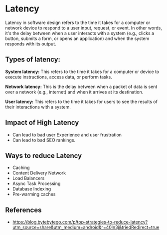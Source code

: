 # Latency
Latency in software design refers to the time it takes for a computer or network device to respond to a user input, request, or event. In other words, it's the delay between when a user interacts with a system (e.g., clicks a button, submits a form, or opens an application) and when the system responds with its output.

## Types of latency:

**System latency:** This refers to the time it takes for a computer or device to execute instructions, access data, or perform tasks.

**Network latency:** This is the delay between when a packet of data is sent over a network (e.g., internet) and when it arrives at its destination.

**User latency:** This refers to the time it takes for users to see the results of their interactions with a system.

## Impact of High Latency
* Can lead to bad user Experience and user frustration 
* Can lead to bad SEO rankings.

## Ways to reduce Latency

* Caching
* Content Delivery Network
* Load Balancers
* Async Task Processing
* Database Indexing
* Pre-warming caches

## References
* https://blog.bytebytego.com/p/top-strategies-to-reduce-latency?utm_source=share&utm_medium=android&r=40ln3j&triedRedirect=true